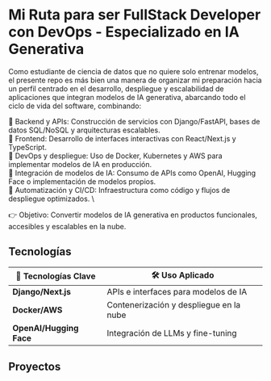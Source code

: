 # Mi Ruta para ser FullStack Developer con DevOps - Especializado en IA Generativa

Como estudiante de ciencia de datos que no quiere solo entrenar modelos, el presente repo es más bien una manera de organizar mi preparación hacia un perfil centrado en el desarrollo, despliegue y escalabilidad de aplicaciones que integran modelos de IA generativa, abarcando todo el ciclo de vida del software, combinando:

🔹 Backend y APIs: Construcción de servicios con Django/FastAPI, bases de datos SQL/NoSQL y arquitecturas escalables. \
🔹 Frontend: Desarrollo de interfaces interactivas con React/Next.js y TypeScript. \
🔹 DevOps y despliegue: Uso de Docker, Kubernetes y AWS para implementar modelos de IA en producción. \
🔹 Integración de modelos de IA: Consumo de APIs como OpenAI, Hugging Face o implementación de modelos propios. \
🔹 Automatización y CI/CD: Infraestructura como código y flujos de despliegue optimizados. \

👉 Objetivo: Convertir modelos de IA generativa en productos funcionales, accesibles y escalables en la nube.

## Tecnologías

| 🔧 Tecnologías Clave     | 🛠️ Uso Aplicado                          |
|--------------------------|------------------------------------------|
| **Django/Next.js**       | APIs e interfaces para modelos de IA     |
| **Docker/AWS**           | Contenerización y despliegue en la nube  |
| **OpenAI/Hugging Face**  | Integración de LLMs y fine-tuning        |

## Proyectos

